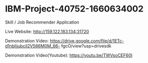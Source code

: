 # IBM-Project-40752-1660634002
Skill / Job Recommender Application



Live Website: http://159.122.183.134:31720

Demonstration Video: https://drive.google.com/file/d/1ETc-d1nbljjubcil2V566M0M_66-
fgcO/view?usp=drivesdk

Demonstration Video(Youtube):  https://youtu.be/TWVsoCEF60I
